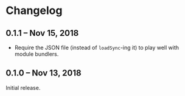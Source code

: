 # Changelog

## 0.1.1 – Nov 15, 2018

- Require the JSON file (instead of `loadSync`-ing it) to play well with
  module bundlers.

## 0.1.0 – Nov 13, 2018

Initial release.
